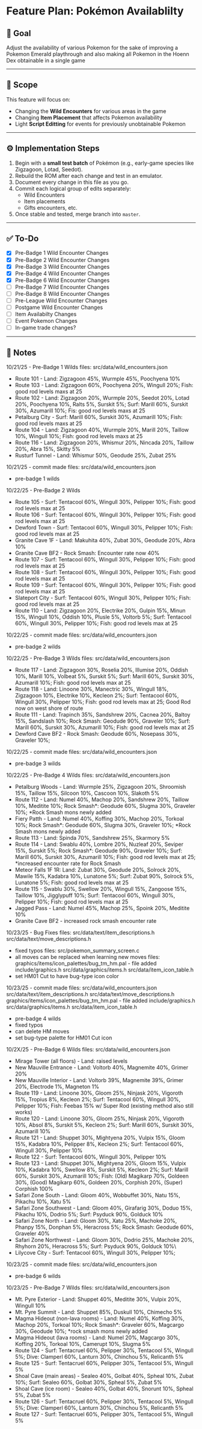 # Feature Plan: Pokémon Availablilty

## 🧭 Goal
Adjust the availability of various Pokemon for the sake of improving a Pokemon Emerald playthrough and also making all Pokemon in the Hoenn Dex obtainable in a single game

---

## 🧩 Scope
This feature will focus on:
- Changing the **Wild Encounters** for various areas in the game
- Changing **Item Placement** that affects Pokemon availability
- Light **Script Editting** for events for previously unobtainable Pokemon


---

## ⚙️ Implementation Steps
1. Begin with a **small test batch** of Pokémon (e.g., early-game species like Zigzagoon, Lotad, Seedot).
2. Rebuild the ROM after each change and test in an emulator.
3. Document every change in this file as you go.
4. Commit each logical group of edits separately:
   - Wild Encounters
   - Item placements
   - Gifts encounters, etc.
5. Once stable and tested, merge branch into `master`.

---

## ✅ To-Do
- [X] Pre-Badge 1 Wild Encounter Changes
- [X] Pre-Badge 2 Wild Encounter Changes
- [X] Pre-Badge 3 Wild Encounter Changes
- [X] Pre-Badge 4 Wild Encounter Changes
- [X] Pre-Badge 6 Wild Encounter Changes
- [ ] Pre-Badge 7 Wild Encounter Changes
- [ ] Pre-Badge 8 Wild Encounter Changes
- [ ] Pre-League Wild Encounter Changes
- [ ] Postgame Wild Encounter Changes
- [ ] Item Availabilty Changes
- [ ] Event Pokemon Changes
- [ ] In-game trade changes?

---

## 🧠 Notes
10/21/25 - Pre-Badge 1 Wilds
files: src/data/wild_encounters.json
- Route 101 - Land: Zigzagoon 45%, Wurmple 45%, Poochyena 10%
- Route 103 - Land: Zigzagoon 60%, Poochyena 20%, Wingull 20%; Fish: good rod levels maxs at 25
- Route 102 - Land: Zigzagoon 20%, Wurmple 20%, Seedot 20%, Lotad 20%, Poochyena 10%, Ralts 5%, Surskit 5%; Surf: Marill 60%, Surskit 30%, Azumarill 10%; Fis: good rod levels maxs at 25
- Petalburg City - Surf: Marill 60%, Surskit 30%, Azumarill 10%; Fish: good rod levels maxs at 25
- Route 104 - Land: Zigzagoon 40%, Wurmple 20%, Marill 20%, Taillow 10%, Wingull 10%; Fish: good rod levels maxs at 25
- Route 116 - Land: Zigzagoon 20%, Whismur 20%, Nincada 20%, Taillow 20%, Abra 15%, Skitty 5%
- Rusturf Tunnel - Land: Whismur 50%, Geodude 25%, Zubat 25%

10/21/25 - commit made
files: src/data/wild_encounters.json
- pre-badge 1 wilds

10/22/25 - Pre-Badge 2 Wilds
- Route 105 - Surf: Tentacool 60%, Wingull 30%, Pelipper 10%; Fish: good rod levels max at 25
- Route 106 - Surf: Tentacool 60%, Wingull 30%, Pelipper 10%; Fish: good rod levels max at 25
- Dewford Town - Surf: Tentacool 60%, Wingull 30%, Pelipper 10%; Fish: good rod levels max at 25
- Granite Cave 1F - Land: Makuhita 40%, Zubat 30%, Geodude 20%, Abra 10%
- Granite Cave BF2 - Rock Smash: Encounter rate now 40%
- Route 107 - Surf: Tentacool 60%, Wingull 30%, Pelipper 10%; Fish: good rod levels max at 25
- Route 108 - Surf: Tentacool 60%, Wingull 30%, Pelipper 10%; Fish: good rod levels max at 25
- Route 109 - Surf: Tentacool 60%, Wingull 30%, Pelipper 10%; Fish: good rod levels max at 25
- Slateport City - Surf: Tentacool 60%, Wingull 30%, Pelipper 10%; Fish: good rod levels max at 25
- Route 110 - Land: Zigzagoon 20%, Electrike 20%, Gulpin 15%, Minun 15%, Wingull 10%, Oddish 10%, Plusle 5%, Voltorb 5%; Surf: Tentacool 60%, Wingull 30%, Pelipper 10%; Fish: good rod levels max at 25

10/22/25 - commit made
files: src/data/wild_encounters.json
- pre-badge 2 wilds

10/22/25 - Pre-Badge 3 Wilds
files: src/data/wild_encounters.json
- Route 117 - Land: Zigzagoon 30%, Roselia 20%, Illumise 20%, Oddish 10%, Marill 10%, Volbeat 5%, Surskit 5%; Surf: Marill 60%, Surskit 30%, Azumarill 10%; Fish: good rod levels max at 25
- Route 118 - Land: Linoone 30%, Manectric 30%, Wingull 18%, Zigzagoon 10%, Electrike 10%, Kecleon 2%; Surf: Tentacool 60%, Wingull 30%, Pelipper 10%; Fish: good rod levels max at 25; Good Rod now on west shore of route
- Route 111 - Land: Trapinch 35%, Sandshrew 20%, Cacnea 20%, Baltoy 15%, Sandslash 10%; Rock Smash: Geodude 90%, Graveler 10%; Surf: Marill 60%, Surskit 30%, Azumarill 10%; Fish: good rod levels max at 25
- Dewford Cave BF2 - Rock Smash: Geodude 60%, Nosepass 30%, Graveler 10%;

10/22/25 - commit made
files: src/data/wild_encounters.json
- pre-badge 3 wilds

10/22/25 - Pre-Badge 4 Wilds
files: src/data/wild_encounters.json
- Petalburg Woods - Land: Wurmple 25%, Zigzagoon 20%, Shroomish 15%, Taillow 15%, Silcoon 10%, Cascoon 10%, Slakoth 5%
- Route 112 - Land: Numel 40%, Machop 20%, Sandshrew 20%, Taillow 10%, Meditite 10%; Rock Smash*: Geodude 60%, Slugma 30%, Graveler 10%; *Rock Smash mons newly added
- Fiery Patth - Land: Numel 40%, Koffing 30%, Machop 20%, Torkoal 10%; Rock Smash*: Geodude 60%, Slugma 30%, Graveler 10%; *Rock Smash mons newly added
- Route 113 - Land: Spinda 70%, Sandshrew 25%, Skarmory 5%
- Route 114 - Land: Swablu 40%, Lombre 20%, Nuzleaf 20%, Seviper 15%, Surskit 5%; Rock Smash*: Geodude 90%, Graveler 10%; Surf: Marill 60%, Surskit 30%, Azumarill 10%; Fish: good rod levels max at 25; *increased encounter rate for Rock Smash
- Meteor Falls 1F 1R: Land: Zubat 30%, Geodude 20%, Solrock 20%, Mawile 15%, Kadabra 10%, Lunatone 5%; Surf: Zubat 90%, Solrock 5%, Lunatone 5%; Fish: good rod levels max at 25
- Route 115 - Swablu 30%, Swellow 20%, Wingull 15%, Zangoose 15%, Taillow 10%, Jigglypuff 10%; Surf: Tentacool 60%, Wingull 30%, Pelipper 10%; Fish: good rod levels max at 25
- Jagged Pass - Land: Numel 45%, Machop 25%, Spoink 20%, Meditite 10%
- Granite Cave BF2 - increased rock smash encounter rate

10/23/25 - Bug Fixes
files: src/data/text/item_descriptions.h
       src/data/text/move_descriptions.h
- fixed typos
files: src/pokemon_summary_screen.c
- all moves can be replaced when learning new moves
files: graphics/items/icon_palettes/bug_tm_hm.pal - file added
       include/graphics.h
       src/data/graphics/items.h
       src/data/item_icon_table.h
- set HM01 Cut to have bug-type icon color

10/23/25 - commit made
files: src/data/wild_encounters.json
       src/data/text/item_descriptions.h
       src/data/text/move_descriptions.h
       graphics/items/icon_palettes/bug_tm_hm.pal - file added
       include/graphics.h
       src/data/graphics/items.h
       src/data/item_icon_table.h
- pre-badge 4 wilds
- fixed typos
- can delete HM moves
- set bug-type palette for HM01 Cut icon

10/2X/25 - Pre-Badge 6 Wilds
files: src/data/wild_encounters.json
- Mirage Tower (all floors) - Land: raised levels
- New Mauville Entrance - Land: Voltorb 40%, Magnemite 40%, Grimer 20%
- New Mauville Interior - Land: Voltorb 39%, Magnemite 39%, Grimer 20%, Electrode 1%, Magneton 1%
- Route 119 - Land: Linoone 30%, Gloom 25%, Ninjask 20%, Vigoroth 15%, Tropius 8%, Kecleon 2%; Surf: Tentacool 60%, Wingull 30%, Pelipper 10%; Fish: Feebas 15% w/ Super Rod (existing method also still works)
- Route 120 - Land: Linoone 30%, Gloom 25%, Ninjask 20%, Vigoroth 10%, Absol 8%, Surskit 5%, Kecleon 2%; Surf: Marill 60%, Surskit 30%, Azumarill 10%
- Route 121 - Land: Shuppet 30%, Mightyena 20%, Vulpix 15%, Gloom 15%, Kadabra 10%, Pelipper 8%, Kecleon 2%; Surf: Tentacool 60%, Wingull 30%, Pelipper 10%
- Route 122 - Surf: Tentacool 60%, Wingull 30%, Pelipper 10%
- Route 123 - Land: Shuppet 30%, Mightyena 20%, Gloom 15%, Vulpix 10%, Kadabra 10%, Swellow 8%, Surskit 5%, Kecleon 2%; Surf: Marill 60%, Surskit 30%, Azumarill 10%; Fish: (Old) Magikarp 70%, Goldeen 30%, (Good) Magikarp 60%, Goldeen 20%, Corphish 20%, (Super) Corphish 100%
- Safari Zone South - Land: Gloom 40%, Wobbuffet 30%, Natu 15%, Pikachu 10%, Xatu 5%
- Safari Zone Southwest - Land: Gloom 40%, Girafarig 30%, Doduo 15%, Pikachu 10%, Dodrio 5%; Surf: Psyduck 90%, Golduck 10%
- Safari Zone North - Land: Gloom 30%, Xatu 25%, Machoke 20%, Phanpy 15%, Donphan 5%, Heracross 5%; Rock Smash: Geodude 60%, Graveler 40%
- Safari Zone Northwest - Land: Gloom 30%, Dodrio 25%, Machoke 20%, Rhyhorn 20%, Heracross 5%; Surf: Psyduck 90%, Golduck 10%\
- Lilycove City - Surf: Tentacool 60%, Wingull 30%, Pelipper 10%;

10/23/25 - commit made
files: src/data/wild_encounters.json
- pre-badge 6 wilds

10/23/25 - Pre-Badge 7 Wilds
files: src/data/wild_encounters.json
- Mt. Pyre Exterior - Land: Shuppet 40%, Meditite 30%, Vulpix 20%, Wingull 10%
- Mt. Pyre Summit - Land: Shuppet 85%, Duskull 10%, Chimecho 5%
- Magma Hideout (non-lava rooms) - Land: Numel 40%, Koffing 30%, Machop 20%, Torkoal 10%; Rock Smash*: Graveler 60%, Magcargo 30%, Geodude 10%; *rock smash mons newly added
- Magma Hideout (lava rooms) - Land: Numel 20%, Magcargo 30%, Koffing 20%, Torkoal 10%, Camerupt 10%, Slugma 5%
- Route 124 - Surf: Tentacruel 60%, Pelipper 30%, Tentacool 5%, Wingull 5%; Dive: Clamperl 60%, Lanturn 30%, Chinchou 5%, Relicanth 5%
- Route 125 - Surf: Tentacruel 60%, Pelipper 30%, Tentacool 5%, Wingull 5%
- Shoal Cave (main areas) - Sealeo 40%, Golbat 40%, Spheal 10%, Zubat 10%; Surf: Sealeo 60%, Golbat 30%, Spheal 5%, Zubat 5%
- Shoal Cave (ice room) - Sealeo 40%, Golbat 40%, Snorunt 10%, Spheal 5%, Zubat 5%
- Route 126 - Surf: Tentacruel 60%, Pelipper 30%, Tentacool 5%, Wingull 5%; Dive: Clamperl 60%, Lanturn 30%, Chinchou 5%, Relicanth 5%
- Route 127 - Surf: Tentacruel 60%, Pelipper 30%, Tentacool 5%, Wingull 5%